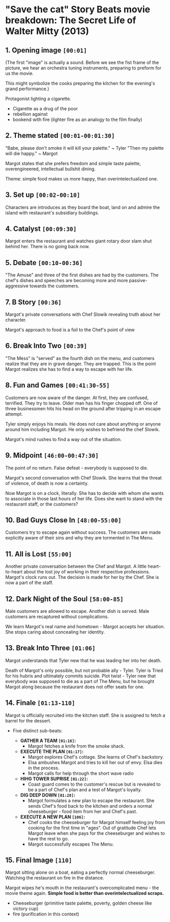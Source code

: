 # "Save the cat" Story Beats movie breakdown: The Secret Life of Walter Mitty (2013)

## 1. **Opening image `[00:01]`**

(The first "image" is actually a sound. Before we see the fist frame of the picture, we hear an orchestra tuning instruments, preparing to preform for us the movie.

This might symbolize the cooks preparing the kitchen for the evening's grand performance.)

Protagonist lighting a cigarette.

* Cigarette as a drug of the poor
* rebellion against
* bookend with fire (lighter fire as an analogy to the film finally)

## 2. **Theme stated `[00:01-00:01:30]`**

"Babe, please don't smoke it will kill your palette." ~ Tyler
"Then my palette will die happy." ~ Margot

Margot states that she prefers freedom and simple taste palette, overengineered, intellectual bullshit dining.

Theme: simple food makes us more happy, than overintelectualized one.

## 3. **Set up `[00:02-00:10]`**

Characters are introduces as they board the boat, land on and admire the island with restaurant's subsidiary buildings.

## 4. **Catalyst `[00:09:30]`**

Margot enters the restaurant and watches giant rotary door slam shut behind her. There is no going back now.

## 5. **Debate `[00:10-00:36]`**

"The Amuse" and three of the first dishes are had by the customers. The chef's dishes and speeches are becoming more and more passive-aggressive towards the customers.

## 7. **B Story `[00:36]`**

Margot's private conversations with Chef Slowik revealing truth about her character.

Margot's approach to food is a foil to the Chef's point of view

## 6. **Break Into Two `[00:39]`**

"The Mess" is "served" as the fourth dish on the menu, and customers realize that they are in grave danger. They are trapped. This is the point Margot realizes she has to find a way to escape with her life.

## 8. **Fun and Games `[00:41:30-55]`**

Customers are now aware of the danger. At first, they are confused, terrified. They try to leave. Older man has his finger chopped off. One of three businessmen hits his head on the ground after tripping in an escape attempt.

Tyler simply enjoys his meals. He does not care about anything or anyone around him including Margot. He only wishes to befriend the chef Slowik.

Margot's mind rushes to find a way out of the situation.

## 9. **Midpoint `[46:00-00:47:30]`**

The point of no return. False defeat - everybody is supposed to die.

Margot's second conversation with Chef Slowik. She learns that the threat of violence, of death is now a certainty.

Now Margot is on a clock, literally. She has to decide with whom she wants to associate in those last hours of her life. Does she want to stand with the restaurant staff, or the customers?

## 10. **Bad Guys Close In `[48:00-55:00]`**

Customers try to escape again without success. The customers are made explicitly aware of their sins and why they are tormented in The Menu.

## 11. **All is Lost `[55:00]`**

Another private conversation between the Chef and Margot. A little heart-to-heart about the lost joy of working in their respective professions. Margot's clock runs out. The decision is made for her by the Chef. She is now a part of the staff.

## 12. **Dark Night of the Soul `[58:00-85]`**

Male customers are allowed to escape. Another dish is served. Male customers are recaptured without complications.

We learn Margot's real name and hometown - Margot accepts her situation. She stops caring about concealing her identity.

## 13. **Break Into Three `[01:06]`**

Margot understands that Tyler new that he was leading her into her death.

Death of Margot's only possible, but not probable ally - Tyler.
Tyler is Tried for his hubris and ultimately commits suicide.
Plot twist - Tyler new that everybody was supposed to die as a part of The Menu, but he brought Margot along because the restaurant does not offer seats for one.

## 14. **Finale `[01:13-110]`**

Margot is officially recruited into the kitchen staff. She is assigned to fetch a barrel for the dessert.

* Five distinct sub-beats:

  * **GATHER A TEAM `[01:16]`:**
    * Margot fetches a knife from the smoke shack.
  * **EXECUTE THE PLAN `[01:17]`:**
    * Margot explores Chef's cottage. She learns of Chef's backstory.
    * Elsa ambushes Margot and tries to kill her out of envy. Elsa dies in the process.
    * Margot calls for help through the short wave radio
  * **HIHG TOWER SUPRISE `[01:22]`:**
    * Coast guard comes to the customer's rescue but is revealed to be a part of Chef's plan and a test of Margot's loyalty.
  * **DIG DEEP DOWN `[01:28]`:**
    * Margot formulates a new plan to escape the restaurant. She sends Chef's food back to the kitchen and orders a normal cheeseburger - food item from her and Chef's past.
  * **EXECUTE A NEW PLAN `[106]`:**
    * Chef cooks the cheeseburger for Margot himself feeling joy from cooking for the first time in "ages". Out of gratitude Chef lets Margot leave when she pays for the cheeseburger and wishes to have the rest to go.
    * Margot successfully escapes The Menu.

## 15. **Final Image `[110]`**

Margot sitting alone on a boat, eating a perfectly normal cheeseburger. Watching the restaurant on fire in the distance.

Margot wipes he's mouth in the restaurant's overcomplicated menu - the movie theme again. **Simple food is better than overintelectualized scraps.**

* Cheeseburger (primitive taste palette, poverty, golden cheese like victory cup)
* fire (purification in this context)
